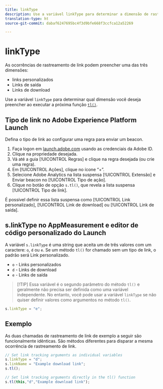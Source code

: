 ```yaml
---
title: linkType
description: Use a variável linkType para determinar a dimensão de rastreamento de link à qual a ocorrência pertence.
translation-type: ht
source-git-commit: dabaf6247695bc4f3d9bfe668f3ccfca12a52269

---
```



# linkType

As ocorrências de rastreamento de link podem preencher uma das três dimensões:

* links personalizados
* Links de saída
* Links de download

Use a variável `linkType` para determinar qual dimensão você deseja preencher ao executar a próxima função [`tl()`](../functions/tl-method.md).

## Tipo de link no Adobe Experience Platform Launch

Defina o tipo de link ao configurar uma regra para enviar um beacon.

1. Faça logon em [launch.adobe.com](https://launch.adobe.com) usando as credenciais da Adobe ID.
2. Clique na propriedade desejada.
3. Vá até a guia [!UICONTROL Regras] e clique na regra desejada (ou crie uma regra).
4. Em [!UICONTROL Ações], clique no ícone “+”.
5. Selecione Adobe Analytics na lista suspensa [!UICONTROL Extensão] e Enviar beacon no [!UICONTROL Tipo de ação].
6. Clique no botão de opção `s.tl()`, que revela a lista suspensa [!UICONTROL Tipo de link].

É possível definir essa lista suspensa como [!UICONTROL Link personalizado], [!UICONTROL Link de download] ou [!UICONTROL Link de saída].

## s.linkType no AppMeasurement e editor de código personalizado do Launch

A variável `s.linkType` é uma string que aceita um de três valores com um caractere: `o`, `d` ou `e`. Se um método `tl()` for chamado sem um tipo de link, o padrão será Link personalizado.

* `o` - Links personalizados
* `d` - Links de download
* `e` - Links de saída

>[!TIP] Essa variável é o segundo parâmetro do método `tl()` e geralmente não precisa ser definida como uma variável independente. No entanto, você pode usar a variável `linkType` se não quiser definir valores como argumentos no método `tl()`.

```js
s.linkType = "e";
```

## Exemplo

As duas chamadas de rastreamento de link de exemplo a seguir são funcionalmente idênticas. São métodos diferentes para disparar a mesma ocorrência de rastreamento de link.

```js
// Set link tracking arguments as individual variables
s.linkType = "d";
s.linkName = "Example download link";
s.tl();

// Set link tracking arguments directly in the tl() function
s.tl(this,"d","Example download link");
```
